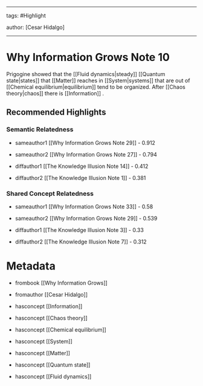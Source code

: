 




---

tags: #Highlight

author: [Cesar Hidalgo]

---
# Why Information Grows Note 10




Prigogine showed that the  [[Fluid dynamics|steady]]   [[Quantum state|states]]  that  [[Matter]]  reaches in  [[System|systems]]  that are out of  [[Chemical equilibrium|equilibrium]]  tend to be organized. After  [[Chaos theory|chaos]]  there is  [[Information]] .


## Recommended Highlights

### Semantic Relatedness


- sameauthor1 [[Why Information Grows Note 29]] - 0.912

- sameauthor2 [[Why Information Grows Note 27]] - 0.794

- diffauthor1 [[The Knowledge Illusion Note 14]] - 0.412

- diffauthor2 [[The Knowledge Illusion Note 1]] - 0.381
### Shared Concept Relatedness


- sameauthor1 [[Why Information Grows Note 33]] - 0.58

- sameauthor2 [[Why Information Grows Note 29]] - 0.539

- diffauthor1 [[The Knowledge Illusion Note 3]] - 0.33

- diffauthor2 [[The Knowledge Illusion Note 7]] - 0.312
# Metadata


- frombook [[Why Information Grows]]

- fromauthor [[Cesar Hidalgo]]

- hasconcept [[Information]]

- hasconcept [[Chaos theory]]

- hasconcept [[Chemical equilibrium]]

- hasconcept [[System]]

- hasconcept [[Matter]]

- hasconcept [[Quantum state]]

- hasconcept [[Fluid dynamics]]